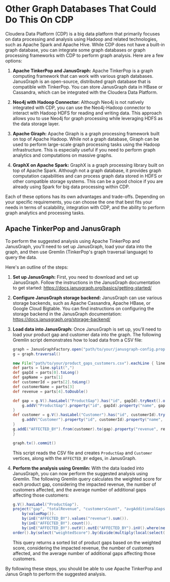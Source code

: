 # Other Graph Databases That Could Do This On CDP

Cloudera Data Platform (CDP) is a big data platform that primarily focuses on data processing and analysis using Hadoop and related technologies, such as Apache Spark and Apache Hive. While CDP does not have a built-in graph database, you can integrate some graph databases or graph processing frameworks with CDP to perform graph analysis. Here are a few options:

1. **Apache TinkerPop and JanusGraph:** Apache TinkerPop is a graph computing framework that can work with various graph databases. JanusGraph is an open-source, distributed graph database that is compatible with TinkerPop. You can store JanusGraph data in HBase or Cassandra, which can be integrated with the Cloudera Data Platform.

2. **Neo4j with Hadoop Connector:** Although Neo4j is not natively integrated with CDP, you can use the Neo4j-Hadoop connector to interact with Hadoop HDFS for reading and writing data. This approach allows you to use Neo4j for graph processing while leveraging HDFS as the data storage layer.

3. **Apache Giraph:** Apache Giraph is a graph processing framework built on top of Apache Hadoop. While not a graph database, Giraph can be used to perform large-scale graph processing tasks using the Hadoop infrastructure. This is especially useful if you need to perform graph analytics and computations on massive graphs.

4. **GraphX on Apache Spark:** GraphX is a graph processing library built on top of Apache Spark. Although not a graph database, it provides graph computation capabilities and can process graph data stored in HDFS or other compatible storage systems. This can be a good choice if you are already using Spark for big data processing within CDP.

Each of these options has its own advantages and trade-offs. Depending on your specific requirements, you can choose the one that best fits your needs in terms of scalability, integration with CDP, and the ability to perform graph analytics and processing tasks.

## Apache TinkerPop and JanusGraph

To perform the suggested analysis using Apache TinkerPop and JanusGraph, you'll need to set up JanusGraph, load your data into the graph, and then use Gremlin (TinkerPop's graph traversal language) to query the data.

Here's an outline of the steps:

1. **Set up JanusGraph:** First, you need to download and set up JanusGraph. Follow the instructions in the JanusGraph documentation to get started: <https://docs.janusgraph.org/basics/getting-started/>

2. **Configure JanusGraph storage backend:** JanusGraph can use various storage backends, such as Apache Cassandra, Apache HBase, or Google Cloud Bigtable. You can find instructions on configuring the storage backend in the JanusGraph documentation: <https://docs.janusgraph.org/storage-backend/>

3. **Load data into JanusGraph:** Once JanusGraph is set up, you'll need to load your product gap and customer data into the graph. The following Gremlin script demonstrates how to load data from a CSV file:

    ```groovy
    graph = JanusGraphFactory.open("path/to/your/janusgraph-config.properties")
    g = graph.traversal()

    new File("path/to/your/product_gaps_customers.csv").eachLine { line ->
    def parts = line.split(",")
    def gapId = parts[0].toLong()
    def gapName = parts[1]
    def customerId = parts[2].toLong()
    def customerName = parts[3]
    def revenue = parts[4].toDouble()

    def gap = g.V().hasLabel("ProductGap").has("id", gapId).tryNext().orElseGet {
        g.addV("ProductGap").property("id", gapId).property("name", gapName).next()
    }
    def customer = g.V().hasLabel("Customer").has("id", customerId).tryNext().orElseGet {
        g.addV("Customer").property("id", customerId).property("name", customerName).next()
    }
    g.addE("AFFECTED_BY").from(customer).to(gap).property("revenue", revenue).iterate()
    }

    graph.tx().commit()
    ```

    This script reads the CSV file and creates `ProductGap` and `Customer` vertices, along with the `AFFECTED_BY` edges, in JanusGraph.

4. **Perform the analysis using Gremlin:** With the data loaded into JanusGraph, you can now perform the suggested analysis using Gremlin. The following Gremlin query calculates the weighted score for each product gap, considering the impacted revenue, the number of customers affected, and the average number of additional gaps affecting those customers:

    ```groovy
    g.V().hasLabel("ProductGap").
    project("gap", "totalRevenue", "customersCount", "avgAdditionalGaps", "weightedScore").
        by(valueMap()).
        by(inE("AFFECTED_BY").values("revenue").sum()).
        by(inE("AFFECTED_BY").count()).
        by(inE("AFFECTED_BY").outV().outE("AFFECTED_BY").inV().where(neq("self")).dedup().count().mean()).
    order().by(select("weightedScore").by(divide(multiply(local(select("totalRevenue")), local(select("customersCount"))), add(local(select("avgAdditionalGaps")), constant(1)))), decr)
    ```

    This query returns a sorted list of product gaps based on the weighted score, considering the impacted revenue, the number of customers affected, and the average number of additional gaps affecting those customers.

By following these steps, you should be able to use Apache TinkerPop and Janus Graph to perform the suggested analysis.
